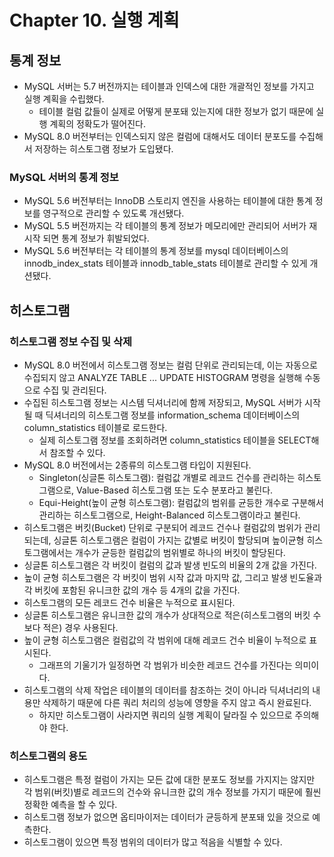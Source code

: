# Chapter 10. 실행 계획

## 통계 정보
* MySQL 서버는 5.7 버전까지는 테이블과 인덱스에 대한 개괄적인 정보를 가지고 실행 계획을 수립했다.
  * 테이블 컬럼 값들이 실제로 어떻게 분포돼 있는지에 대한 정보가 없기 때문에 실행 계획의 정확도가 떨어진다.
* MySQL 8.0 버전부터는 인덱스되지 않은 컬럼에 대해서도 데이터 분포도를 수집해서 저장하는 히스토그램 정보가 도입됐다.

### MySQL 서버의 통계 정보
* MySQL 5.6 버전부터는 InnoDB 스토리지 엔진을 사용하는 테이블에 대한 통계 정보를 영구적으로 관리할 수 있도록 개선됐다.
* MySQL 5.5 버전까지는 각 테이블의 통계 정보가 메모리에만 관리되어 서버가 재시작 되면 통계 정보가 휘발되었다.
* MySQL 5.6 버전부터는 각 테이블의 통계 정보를 mysql 데이터베이스의 innodb_index_stats 테이블과 innodb_table_stats 테이블로 관리할 수 있게 개션됐다.

## 히스토그램

### 히스토그램 정보 수집 및 삭제
* MySQL 8.0 버전에서 히스토그램 정보는 컬럼 단위로 관리되는데, 이는 자동으로 수집되지 않고 ANALYZE TABLE ... UPDATE HISTOGRAM 명령을 실행해 수동으로 수집 및 관리된다.
* 수집된 히스토그램 정보는 시스템 딕셔너리에 함께 저장되고, MySQL 서버가 시작될 때 딕셔너리의 히스토그램 정보를 information_schema 데이터베이스의 column_statistics 테이블로 로드한다.
  * 실제 히스토그램 정보를 조회하려면 column_statistics 테이블을 SELECT해서 참조할 수 있다.
* MySQL 8.0 버전에서는 2종류의 히스토그램 타입이 지원된다.
  * Singleton(싱글톤 히스토그램): 컬럼값 개별로 레코드 건수를 관리하는 히스토그램으로, Value-Based 히스토그램 또는 도수 분포라고 불린다.
  * Equi-Height(높이 균형 히스토그램): 컬럼값의 범위를 균등한 개수로 구분해서 관리하는 히스토그램으로, Height-Balanced 히스토그램이라고 불린다.
* 히스토그램은 버킷(Bucket) 단위로 구분되어 레코드 건수나 컬럼값의 범위가 관리되는데, 싱글톤 히스토그램은 컬럼이 가지는 값별로 버킷이 할당되며 높이균형 히스토그램에서는 개수가 균등한 컬럼값의 범위별로 하나의 버킷이 할당된다.
* 싱글톤 히스토그램은 각 버킷이 컬럼의 값과 발생 빈도의 비율의 2개 값을 가진다.
* 높이 균형 히스토그램은 각 버킷이 범위 시작 값과 마지막 값, 그리고 발생 빈도율과 각 버킷에 포함된 유니크한 값의 개수 등 4개의 값을 가진다.
* 히스토그램의 모든 레코드 건수 비율은 누적으로 표시된다. 
* 싱글톤 히스토그램은 유니크한 값의 개수가 상대적으로 적은(히스토그램의 버킷 수보다 적은) 경우 사용된다.
* 높이 균형 히스토그램은 컬럼값의 각 범위에 대해 레코드 건수 비율이 누적으로 표시된다.
  * 그래프의 기울기가 일정하면 각 범위가 비슷한 레코드 건수를 가진다는 의미이다.
* 히스토그램의 삭제 작업은 테이블의 데이터를 참조하는 것이 아니라 딕셔너리의 내용만 삭제하기 때문에 다른 쿼리 처리의 성능에 영향을 주지 않고 즉시 완료된다.
  * 하지만 히스토그램이 사라지면 쿼리의 실행 계획이 달라질 수 있으므로 주의해야 한다.

### 히스토그램의 용도
* 히스토그램은 특정 컬럼이 가지는 모든 값에 대한 분포도 정보를 가지지는 않지만 각 범위(버킷)별로 레코드의 건수와 유니크한 값의 개수 정보를 가지기 때문에 훨씬 정확한 예측을 할 수 있다.
* 히스토그램 정보가 없으면 옵티마이저는 데이터가 균등하게 분포돼 있을 것으로 예측한다.
* 히스토그램이 있으면 특정 범위의 데이터가 많고 적음을 식별할 수 있다.
